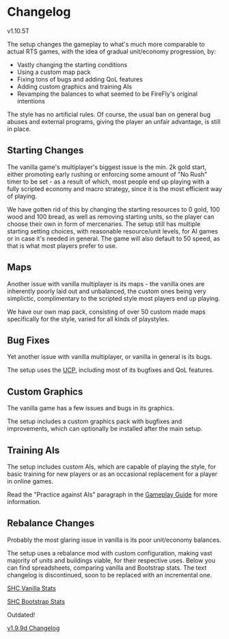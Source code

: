 # Changelog

v1.10.5T

The setup changes the gameplay to what's much more comparable to actual RTS games, with the idea of gradual unit/economy progression, by:
- Vastly changing the starting conditions
- Using a custom map pack
- Fixing tons of bugs and adding QoL features
- Adding custom graphics and training AIs
- Revamping the balances to what seemed to be FireFly's original intentions

The style has no artificial rules.
Of course, the usual ban on general bug abuses and external programs, giving the player an unfair advantage, is still in place.

## Starting Changes
The vanilla game's multiplayer's biggest issue is the min. 2k gold start, either promoting early rushing or enforcing some amount of "No Rush" timer to be set - as a result of which, most people end up playing with a fully scripted economy and macro strategy, since it is the most efficient way of playing.

We have gotten rid of this by changing the starting resources to 0 gold, 100 wood and 100 bread, as well as removing starting units, so the player can choose their own in form of mercenaries.
The setup still has multiple starting setting choices, with reasonable resource/unit levels, for AI games or in case it's needed in general.
The game will also default to 50 speed, as that is what most players prefer to use.

## Maps
Another issue with vanilla multiplayer is its maps - the vanilla ones are inherently poorly laid out and unbalanced, the custom ones being very simplictic, complimentary to the scripted style most players end up playing.

We have our own map pack, consisting of over 50 custom made maps specifically for the style, varied for all kinds of playstyles.

## Bug Fixes
Yet another issue with vanilla multiplayer, or vanilla in general is its bugs.

The setup uses the [UCP](https://unofficialcrusaderpatch.github.io/), including most of its bugfixes and QoL features.

## Custom Graphics
The vanilla game has a few issues and bugs in its graphics.

The setup includes a custom graphics pack with bugfixes and improvements, which can optionally be installed after the main setup.

## Training AIs
The setup includes custom AIs, which are capable of playing the style, for basic training for new players or as an occasional replacement for a player in online games.

Read the "Practice against AIs" paragraph in the [Gameplay Guide](https://github.com/Krarilotus/BootstrapMultiplayerSetup/blob/main/bootstrapGameplayGuide.md) for more information.

## Rebalance Changes
Probably the most glaring issue in vanilla is its poor unit/economy balances.

The setup uses a rebalance mod with custom configuration, making vast majority of units and buildings viable, for their respective uses.
Below you can find spreadsheets, comparing vanilla and Bootstrap stats.
The text changelog is discontinued, soon to be replaced with an incremental one.

[SHC Vanilla Stats](https://docs.google.com/spreadsheets/d/1PdMwVbIfu8c2ebszkSiqlALeZ0YWL_1nHp9TEU10r48/edit?usp=sharing)

[SHC Bootstrap Stats](https://docs.google.com/spreadsheets/d/1sO1c6lcdb_25jUxy2ILwsm8F2xw8WAME65dGqoZ4vHg/edit?usp=sharing)

Outdated!

[v1.9.9d Changelog](https://github.com/Krarilotus/BootstrapMultiplayerSetup/blob/main/bootstrapChangelog-1.9.9d.md)
